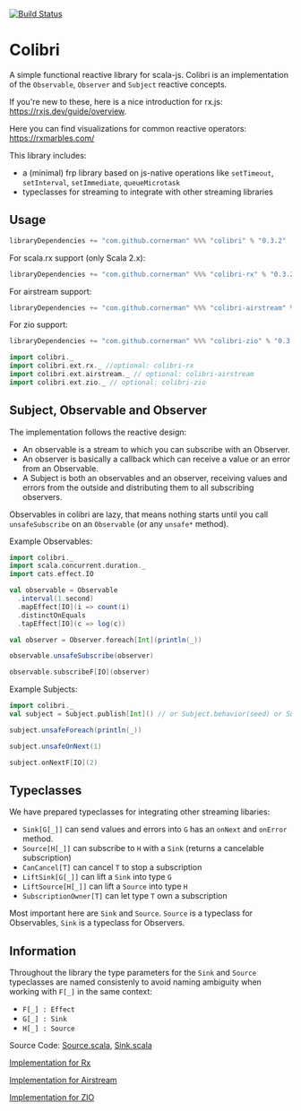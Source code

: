[![Build Status](https://travis-ci.org/cornerman/colibri.svg?branch=master)](https://travis-ci.org/cornerman/colibri)

# Colibri

A simple functional reactive library for scala-js. Colibri is an implementation of the `Observable`, `Observer` and `Subject` reactive concepts.

If you're new to these, here is a nice introduction for rx.js: <https://rxjs.dev/guide/overview>.

Here you can find visualizations for common reactive operators: <https://rxmarbles.com/>

This library includes:
- a (minimal) frp library based on js-native operations like `setTimeout`, `setInterval`, `setImmediate`, `queueMicrotask`
- typeclasses for streaming to integrate with other streaming libraries

## Usage

```scala
libraryDependencies += "com.github.cornerman" %%% "colibri" % "0.3.2"
```

For scala.rx support (only Scala 2.x):
```scala
libraryDependencies += "com.github.cornerman" %%% "colibri-rx" % "0.3.2"
```

For airstream support:
```scala
libraryDependencies += "com.github.cornerman" %%% "colibri-airstream" % "0.3.2"
```

For zio support:
```scala
libraryDependencies += "com.github.cornerman" %%% "colibri-zio" % "0.3.2"
```

```scala
import colibri._
import colibri.ext.rx._ //optional: colibri-rx
import colibri.ext.airstream._ // optional: colibri-airstream
import colibri.ext.zio._ // optional: colibri-zio
```

## Subject, Observable and Observer

The implementation follows the reactive design:
- An observable is a stream to which you can subscribe with an Observer.
- An observer is basically a callback which can receive a value or an error from an Observable.
- A Subject is both an observables and an observer, receiving values and errors from the outside and distributing them to all subscribing observers.

Observables in colibri are lazy, that means nothing starts until you call `unsafeSubscribe` on an `Observable` (or any `unsafe*` method).

Example Observables:
```scala
import colibri._
import scala.concurrent.duration._
import cats.effect.IO

val observable = Observable
  .interval(1.second)
  .mapEffect[IO](i => count(i)
  .distinctOnEquals
  .tapEffect[IO](c => log(c))

val observer = Observer.foreach[Int](println(_))

observable.unsafeSubscribe(observer)

observable.subscribeF[IO](observer)
```

Example Subjects:
```scala
import colibri._
val subject = Subject.publish[Int]() // or Subject.behavior(seed) or Subject.replayLast or Subject.replayAll

subject.unsafeForeach(println(_))

subject.unsafeOnNext(1)

subject.onNextF[IO](2)
```

## Typeclasses

We have prepared typeclasses for integrating other streaming libaries:
- `Sink[G[_]]` can send values and errors into `G` has an `onNext` and `onError` method.
- `Source[H[_]]` can subscribe to `H` with a `Sink` (returns a cancelable subscription)
- `CanCancel[T]` can cancel `T` to stop a subscription
- `LiftSink[G[_]]` can lift a `Sink` into type `G`
- `LiftSource[H[_]]` can lift a `Source` into type `H`
- `SubscriptionOwner[T]` can let type `T` own a subscription

Most important here are `Sink` and `Source`. `Source` is a typeclass for Observables, `Sink` is a typeclass for Observers.

## Information

Throughout the library the type parameters for the `Sink` and `Source` typeclasses are named consistenly to avoid naming ambiguity when working with `F[_]` in the same context:
- `F[_] : Effect`
- `G[_] : Sink`
- `H[_] : Source`

Source Code: [Source.scala](colibri/src/main/scala/colibri/Source.scala), [Sink.scala](colibri/src/main/scala/colibri/Sink.scala)

[Implementation for Rx](rx/src/main/scala/colibri/ext/rx/package.scala)

[Implementation for Airstream](airstream/src/main/scala/colibri/ext/airstream/package.scala)

[Implementation for ZIO](zio/src/main/scala/colibri/ext/zio/package.scala)
